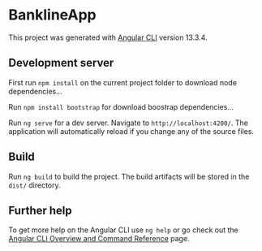 # BanklineApp

This project was generated with [Angular CLI](https://github.com/angular/angular-cli) version 13.3.4.

## Development server
First run `npm install` on the current project folder to download node dependencies...

Run `npm install bootstrap` for download boostrap dependencies... 

Run `ng serve` for a dev server. Navigate to `http://localhost:4200/`. The application will automatically reload if you change any of the source files.

## Build

Run `ng build` to build the project. The build artifacts will be stored in the `dist/` directory.

## Further help

To get more help on the Angular CLI use `ng help` or go check out the [Angular CLI Overview and Command Reference](https://angular.io/cli) page.
